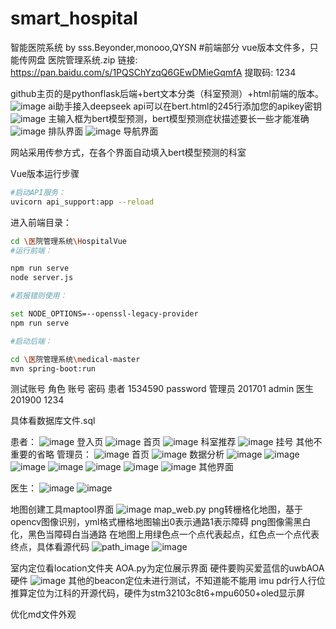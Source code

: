 # smart_hospital
智能医院系统 by sss.Beyonder,monooo,QYSN
#前端部分
vue版本文件多，只能传网盘
医院管理系统.zip
链接: https://pan.baidu.com/s/1PQSChYzqQ6GEwDMieGqmfA 提取码: 1234




github主页的是pythonflask后端+bert文本分类（科室预测）+html前端的版本。
![image](https://github.com/user-attachments/assets/bb256159-5e46-4143-94fe-335cbcfa3387)
ai助手接入deepseek api可以在bert.html的245行添加您的apikey密钥
![image](https://github.com/user-attachments/assets/defc1b02-dae0-401f-947e-41ef54b3d60f)
主输入框为bert模型预测，bert模型预测症状描述要长一些才能准确
![image](https://github.com/user-attachments/assets/1dc432a7-8ee9-4b8c-9110-eaf071e41bba)
排队界面
![image](https://github.com/user-attachments/assets/a4b14ba0-7813-4a94-b426-bca19eca79f1)
导航界面

网站采用传参方式，在各个界面自动填入bert模型预测的科室

Vue版本运行步骤

```bash
#启动API服务：
uvicorn api_support:app --reload
```
进入前端目录：

```bash
cd \医院管理系统\HospitalVue
#运行前端：

npm run serve
node server.js
```
```bash
#若报错则使用：

set NODE_OPTIONS=--openssl-legacy-provider
npm run serve
```

```bash
#启动后端：

cd \医院管理系统\medical-master
mvn spring-boot:run
```
测试账号
角色	账号	密码
患者	1534590	password
管理员	201701	admin
医生	201900	1234

具体看数据库文件.sql

患者：
![image](https://github.com/user-attachments/assets/85fa91c5-be4d-4e6f-8372-b87e57322975)
登入页
![image](https://github.com/user-attachments/assets/2dfd62c8-8210-40ce-8e99-b004b6c4ac88)
首页
![image](https://github.com/user-attachments/assets/59c80f9c-39e6-4967-93fe-5f25153803e8)
科室推荐
![image](https://github.com/user-attachments/assets/f9773ccb-135b-4798-b89d-a8c18f3f9782)
挂号
其他不重要的省略
管理员：
![image](https://github.com/user-attachments/assets/2a1becb1-9cd9-43f8-9ae9-2ab7c62dc1c2)
首页
![image](https://github.com/user-attachments/assets/76640ce8-7708-47e6-895f-99433e002f14)
数据分析
![image](https://github.com/user-attachments/assets/12eff1d4-41c5-4556-b7c2-a24aff49f518)
![image](https://github.com/user-attachments/assets/c8e1e1b4-9cf7-4a26-9126-ee59784cd35b)
![image](https://github.com/user-attachments/assets/20a3c039-0efc-4c03-b37f-50b517fe5a2e)
![image](https://github.com/user-attachments/assets/0f81c63f-7433-48a4-b466-7dc1122036ae)
![image](https://github.com/user-attachments/assets/3494fa9f-54b0-4269-a5cb-83929db032be)
![image](https://github.com/user-attachments/assets/4dc81be7-aafe-4b8a-80a3-2f084503d92c)
![image](https://github.com/user-attachments/assets/d99f614e-5808-4e0e-86b5-f686743b3aef)
其他界面

医生：
![image](https://github.com/user-attachments/assets/f1269f75-45a4-42db-8e0e-9c14c0fe6c19)
![image](https://github.com/user-attachments/assets/f32e1101-3aa9-4d57-85e5-3edc8b469574)

地图创建工具maptool界面
![image](https://github.com/user-attachments/assets/fecc3198-88f1-4692-9c04-cbdf60bce41c)
map_web.py
png转栅格化地图，基于opencv图像识别，yml格式栅格地图输出0表示通路1表示障碍
png图像需黑白化，黑色当障碍白当通路
在地图上用绿色点一个点代表起点，红色点一个点代表终点，具体看源代码
![path_image](https://github.com/user-attachments/assets/eb359dbf-e44f-4a2c-8862-bf3860f4dd37)
![image](https://github.com/user-attachments/assets/00b4e0fd-d60f-48c0-b3e5-30bb8c6c79d5)


室内定位看location文件夹
AOA.py为定位展示界面
硬件要购买爱蓝信的uwbAOA硬件
![image](https://github.com/user-attachments/assets/81a426f3-03cf-479c-a2b7-f3763f3df25d)
其他的beacon定位未进行测试，不知道能不能用
imu pdr行人行位推算定位为江科的开源代码，硬件为stm32103c8t6+mpu6050+oled显示屏



优化md文件外观
